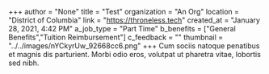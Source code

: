 +++
author = "None"
title = "Test"
organization = "An Org"
location = "District of Columbia"
link = "https://throneless.tech"
created_at = "January 28, 2021, 4:42 PM"
a_job_type = "Part Time"
b_benefits = ["General Benefits","Tuition Reimbursement"]
c_feedback = ""
thumbnail = "../../images/nYCkyrUw_92668cc6.png"
+++
Cum sociis natoque penatibus et magnis dis parturient. Morbi odio eros, volutpat ut pharetra vitae, lobortis sed nibh.